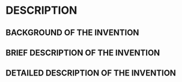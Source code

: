# DESCRIPTION

## BACKGROUND OF THE INVENTION

## BRIEF DESCRIPTION OF THE INVENTION

## DETAILED DESCRIPTION OF THE INVENTION

